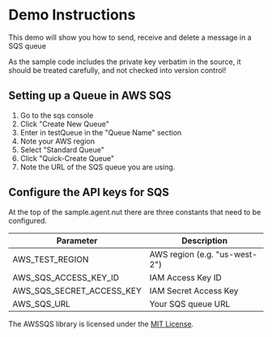 # Demo Instructions

This demo will show you how to send, receive and delete a message in a SQS queue

As the sample code includes the private key verbatim in the source, it should be treated carefully, and not checked into version control!

## Setting up a Queue in AWS SQS

1. Go to the sqs console  
1. Click "Create New Queue"
1. Enter in testQueue in the "Queue Name" section
1. Note your AWS region
1. Select "Standard Queue"
1. Click "Quick-Create Queue"
1. Note the URL of the SQS queue you are using.

## Configure the API keys for SQS

At the top of the sample.agent.nut there are three constants that need to be configured.

Parameter                   | Description
--------------------------- | -----------
AWS_TEST_REGION     		| AWS region (e.g. "us-west-2")
AWS_SQS_ACCESS_KEY_ID       | IAM Access Key ID
AWS_SQS_SECRET_ACCESS_KEY   | IAM Secret Access Key
AWS_SQS_URL					| Your SQS queue URL


The AWSSQS library is licensed under the [MIT License](../LICENSE).
